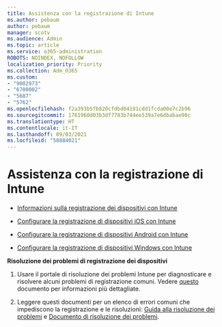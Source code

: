 ```yaml
---
title: Assistenza con la registrazione di Intune
ms.author: pebaum
author: pebaum
manager: scotv
ms.audience: Admin
ms.topic: article
ms.service: o365-administration
ROBOTS: NOINDEX, NOFOLLOW
localization_priority: Priority
ms.collection: Adm_O365
ms.custom:
- "9002973"
- "6700002"
- "5687"
- "5762"
ms.openlocfilehash: f2a393b5fb820cfdbd04191cdd1fcda00e7c2b96
ms.sourcegitcommit: 1761960d03b3df7783b744ee539a7e6dbabae90c
ms.translationtype: HT
ms.contentlocale: it-IT
ms.lasthandoff: 09/03/2021
ms.locfileid: "58884021"
---
```

# <a name="help-with-intune-enrollment"></a>Assistenza con la registrazione di Intune


- [Informazioni sulla registrazione dei dispositivi con Intune](https://docs.microsoft.com/intune/device-enrollment)

- [Configurare la registrazione di dispositivi iOS con Intune](https://docs.microsoft.com/intune/ios-enroll)

- [Configurare la registrazione di dispositivi Android con Intune](https://docs.microsoft.com/intune/android-enroll)

- [Configurare la registrazione di dispositivi Windows con Intune](https://docs.microsoft.com/intune/windows-enroll)

**Risoluzione dei problemi di registrazione dei dispositivi**

1. Usare il portale di risoluzione dei problemi Intune per diagnosticare e risolvere alcuni problemi di registrazione comuni. Vedere [questo](https://docs.microsoft.com/intune/help-desk-operators) documento per informazioni più dettagliate.

2. Leggere questi documenti per un elenco di errori comuni che impediscono la registrazione e le risoluzioni: [Guida alla risoluzione dei problemi](https://support.microsoft.com/help/4469913/troubleshooting-windows-device-enrollment-problems-in-microsoft-intune) e [Documento di risoluzione dei problemi](https://docs.microsoft.com/intune/troubleshoot-device-enrollment-in-intune).